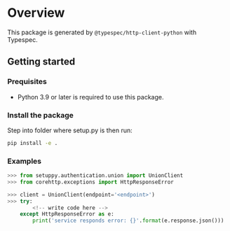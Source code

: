 # Overview

This package is generated by `@typespec/http-client-python` with Typespec.

## Getting started

### Prequisites

- Python 3.9 or later is required to use this package.

### Install the package

Step into folder where setup.py is then run:

```bash
pip install -e .
```

### Examples

```python
>>> from setuppy.authentication.union import UnionClient
>>> from corehttp.exceptions import HttpResponseError

>>> client = UnionClient(endpoint='<endpoint>')
>>> try:
        <!-- write code here -->
    except HttpResponseError as e:
        print('service responds error: {}'.format(e.response.json()))
```

